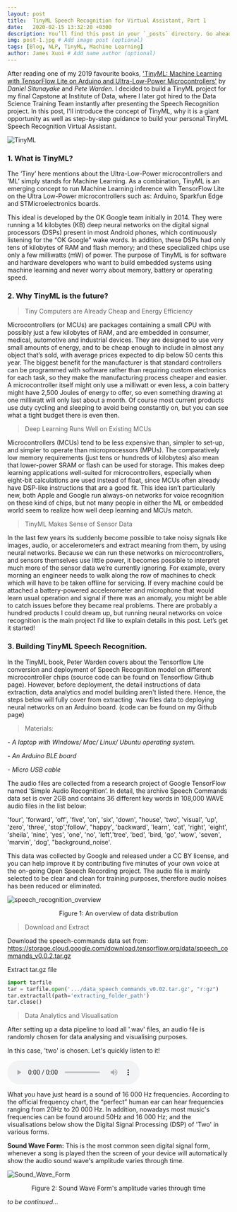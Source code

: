 ```yaml
---
layout: post
title:  TinyML Speech Recognition for Virtual Assistant, Part 1
date:   2020-02-15 13:32:20 +0300
description: You’ll find this post in your `_posts` directory. Go ahead and edit it and re-build the site to see your changes. # Add post description (optional)
img: post-1.jpg # Add image post (optional)
tags: [Blog, NLP, TinyML, Machine Learning]
author: James Xuoi # Add name author (optional)
--- 
```


After reading one of my 2019 favourite books, ['TinyML: Machine Learning with TensorFlow Lite on Arduino and Ultra-Low-Power Microcontrollers'](https://learning.oreilly.com/library/view/tinyml/9781492052036/) by *Daniel Situnayake* and *Pete Warden*. I decided to build a TinyML project for my final Capstone at Institute of Data, where I later got hired to the Data Science Training Team instantly after presenting the Speech Recognition project. In this post, I'll introduce the concept of TinyML, why it is a giant opportunity as well as step-by-step guidance to build your personal TinyML Speech Recognition Virtual Assistant.

![TinyML]({{site.baseurl}}/assets/img/post_1/tinyml.jpg)


### 1. What is TinyML?

The ‘Tiny’ here mentions about the Ultra-Low-Power microcontrollers and ‘ML’ simply stands for Machine Learning. As a combination, TinyML is an emerging concept to run Machine Learning inference with TensorFlow Lite on the Ultra Low-Power microcontrollers such as: Arduino, Sparkfun Edge and STMicroelectronics boards. 

This ideal is developed by the OK Google team initially in 2014. They were running a 14 kilobytes (KB) deep neural networks on the digital signal processors (DSPs) present in most Android phones, which continuously listening for the “OK Google” wake words. In addition, these DSPs had only tens of kilobytes of RAM and flash memory; and these specialized chips use only a few milliwatts (mW) of power. The purpose of TinyML is for software and hardware developers who want to build embedded systems using machine learning and never worry about memory, battery or operating speed.

### 2. Why TinyML is the future?

> Tiny Computers are Already Cheap and Energy Efficiency

Microcontrollers (or MCUs) are packages containing a small CPU with possibly just a few kilobytes of RAM, and are embedded in consumer, medical, automotive and industrial devices. They are designed to use very small amounts of energy, and to be cheap enough to include in almost any object that’s sold, with average prices expected to dip below 50 cents this year. The biggest benefit for the manufacturer is that standard controllers can be programmed with software rather than requiring custom electronics for each task, so they make the manufacturing process cheaper and easier. A microcontroller itself might only use a milliwatt or even less, a coin battery might have 2,500 Joules of energy to offer, so even something drawing at one milliwatt will only last about a month. Of course most current products use duty cycling and sleeping to avoid being constantly on, but you can see what a tight budget there is even then.

> Deep Learning Runs Well on Existing MCUs

Microcontrollers (MCUs) tend to be less expensive than, simpler to set-up, and simpler to operate than microprocessors (MPUs). The comparatively low memory requirements (just tens or hundreds of kilobytes) also mean that lower-power SRAM or flash can be used for storage. This makes deep learning applications well-suited for microcontrollers, especially when eight-bit calculations are used instead of float, since MCUs often already have DSP-like instructions that are a good fit. This idea isn’t particularly new, both Apple and Google run always-on networks for voice recognition on these kind of chips, but not many people in either the ML or embedded world seem to realize how well deep learning and MCUs match.

> TinyML Makes Sense of Sensor Data

In the last few years its suddenly become possible to take noisy signals like images, audio, or accelerometers and extract meaning from them, by using neural networks. Because we can run these networks on microcontrollers, and sensors themselves use little power, it becomes possible to interpret much more of the sensor data we’re currently ignoring. For example, every morning an engineer needs to walk along the row of machines to check which will have to be taken offline for servicing. If every machine could be attached a battery-powered accelerometer and microphone that would learn usual operation and signal if there was an anomaly, you might be able to catch issues before they became real problems. There are probably a hundred products I could dream up, but running neural networks on voice recognition is the main project I’d like to explain details in this post. Let’s get it started!

### 3. Building TinyML Speech Recognition.

In the TinyML book, Peter Warden covers about the Tensorflow Lite conversion and deployment of Speech Recognition model on different microcontroller chips (source code can be found on Tensorflow Github page). However, before deployment, the detail instructions of data extraction, data analytics and model building aren't listed there. Hence, the steps below will fully cover from extracting .wav files data to deploying neural networks on an Arduino board. (code can be found on my Github page)

> Materials:

*- A laptop with Windows/ Mac/ Linux/ Ubuntu operating system.*

*- An Arduino BLE board*

*- Micro USB cable*

The audio files are collected from a research project of Google TensorFlow named ‘Simple Audio Recognition’. In detail, the archive Speech Commands data set is over 2GB and contains 36 different key words in 108,000 WAVE audio files in the list below:

'four', 'forward', 'off', 'five', 'on', 'six', 'down', "house', 'two', 'visual', 'up', 'zero', 'three', 'stop','follow', "happy', 'backward', 'learn', 'cat', 'right', 'eight', 'sheila', 'nine', 'yes', 'one', 'no', 'left','tree', 'bed', 'bird, 'go', 'wow', 'seven', 'marvin', 'dog', "background_noise'.

This data was collected by Google and released under a CC BY license, and you can help improve it by contributing five minutes of your own voice at the on-going Open Speech Recording project. The audio file is mainly selected to be clear and clean for training purposes, therefore audio noises has been reduced or eliminated.

![speech_recognition_overview]({{site.baseurl}}/assets/img/post_1/speech_recognition_overview.jpg)
<center>Figure 1: An overview of data distribution</center>

> Download and Extract

Download the speech-commands data set from:
https://storage.cloud.google.com/download.tensorflow.org/data/speech_commands_v0.0.2.tar.gz


Extract tar.gz file
``` python
import tarfile
tar = tarfile.open('.../data_speech_commands_v0.02.tar.gz', "r:gz")
tar.extractall(path='extracting_folder_path')
tar.close()
```


> Data Analytics and Visualisation

After setting up a data pipeline to load all '.wav' files, an audio file is randomly chosen for data analysing and visualising purposes.

In this case, 'two' is chosen. Let's quickly listen to it!

<audio src="{{site.baseurl}}/assets/media/617aeb6c_nohash_3.wav" controls preload></audio>

What you have just heard is a sound of 16 000 Hz frequencies. According to the official frequency chart, the “perfect” human ear can hear frequencies ranging from 20Hz to 20 000 Hz. In addition, nowadays most music's frequencies can be found around 50Hz and 16 000 Hz; and the visualisations below show the Digital Signal Processing (DSP) of 'Two' in various forms.

**Sound Wave Form:** This is the most common seen digital signal form, whenever a song is played then the screen of your device will automatically show the audio sound wave's amplitude varies through time.

![Sound_Wave_Form]({{site.baseurl}}/assets/img/post_1/1.jpg)
<center>Figure 2: Sound Wave Form's amplitude varies through time</center>

*to be continued...*
